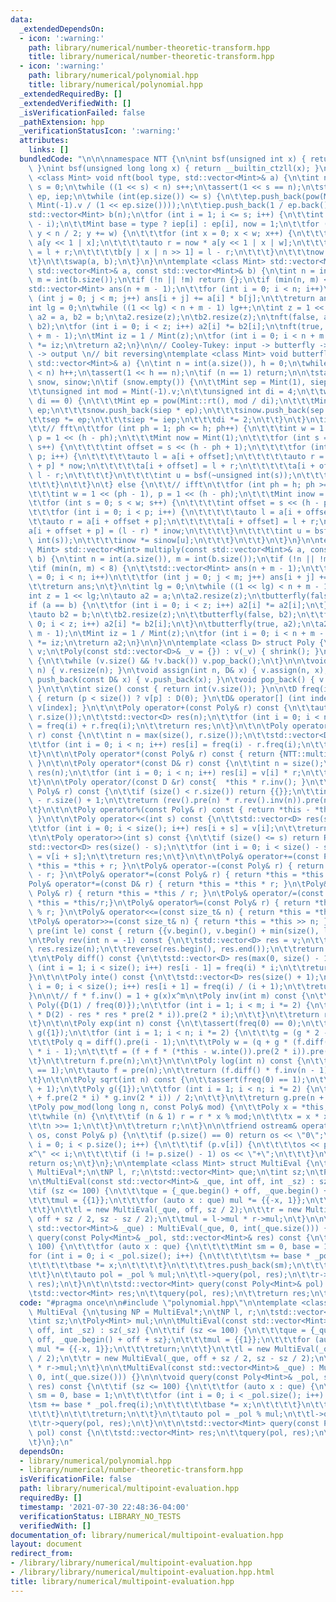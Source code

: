 ```yaml
---
data:
  _extendedDependsOn:
  - icon: ':warning:'
    path: library/numerical/number-theoretic-transform.hpp
    title: library/numerical/number-theoretic-transform.hpp
  - icon: ':warning:'
    path: library/numerical/polynomial.hpp
    title: library/numerical/polynomial.hpp
  _extendedRequiredBy: []
  _extendedVerifiedWith: []
  _isVerificationFailed: false
  _pathExtension: hpp
  _verificationStatusIcon: ':warning:'
  attributes:
    links: []
  bundledCode: "\n\n\nnamespace NTT {\n\nint bsf(unsigned int x) { return __builtin_ctz(x);\
    \ }\nint bsf(unsigned long long x) { return __builtin_ctzll(x); }\n\ntemplate\
    \ <class Mint> void nft(bool type, std::vector<Mint>& a) {\n\tint n = int(a.size()),\
    \ s = 0;\n\twhile ((1 << s) < n) s++;\n\tassert(1 << s == n);\n\tstatic std::vector<Mint>\
    \ ep, iep;\n\twhile (int(ep.size()) <= s) {\n\t\tep.push_back(pow(Mint::rt(),\
    \ Mint(-1).v / (1 << ep.size())));\n\t\tiep.push_back(1 / ep.back());\n\t}\n\t\
    std::vector<Mint> b(n);\n\tfor (int i = 1; i <= s; i++) {\n\t\tint w = 1 << (s\
    \ - i);\n\t\tMint base = type ? iep[i] : ep[i], now = 1;\n\t\tfor (int y = 0;\
    \ y < n / 2; y += w) {\n\t\t\tfor (int x = 0; x < w; x++) {\n\t\t\t\tauto l =\
    \ a[y << 1 | x];\n\t\t\t\tauto r = now * a[y << 1 | x | w];\n\t\t\t\tb[y | x]\
    \ = l + r;\n\t\t\t\tb[y | x | n >> 1] = l - r;\n\t\t\t}\n\t\t\tnow *= base;\n\t\
    \t}\n\t\tswap(a, b);\n\t}\n}\n\ntemplate <class Mint> std::vector<Mint> multiply_nft(const\
    \ std::vector<Mint>& a, const std::vector<Mint>& b) {\n\tint n = int(a.size()),\
    \ m = int(b.size());\n\tif (!n || !m) return {};\n\tif (min(n, m) <= 8) {\n\t\t\
    std::vector<Mint> ans(n + m - 1);\n\t\tfor (int i = 0; i < n; i++)\n\t\t\tfor\
    \ (int j = 0; j < m; j++) ans[i + j] += a[i] * b[j];\n\t\treturn ans;\n\t}\n\t\
    int lg = 0;\n\twhile ((1 << lg) < n + m - 1) lg++;\n\tint z = 1 << lg;\n\tauto\
    \ a2 = a, b2 = b;\n\ta2.resize(z);\n\tb2.resize(z);\n\tnft(false, a2);\n\tnft(false,\
    \ b2);\n\tfor (int i = 0; i < z; i++) a2[i] *= b2[i];\n\tnft(true, a2);\n\ta2.resize(n\
    \ + m - 1);\n\tMint iz = 1 / Mint(z);\n\tfor (int i = 0; i < n + m - 1; i++) a2[i]\
    \ *= iz;\n\treturn a2;\n}\n\n// Cooley-Tukey: input -> butterfly -> bit reversing\
    \ -> output \n// bit reversing\ntemplate <class Mint> void butterfly(bool type,\
    \ std::vector<Mint>& a) {\n\tint n = int(a.size()), h = 0;\n\twhile ((1 << h)\
    \ < n) h++;\n\tassert(1 << h == n);\n\tif (n == 1) return;\n\n\tstatic std::vector<Mint>\
    \ snow, sinow;\n\tif (snow.empty()) {\n\t\tMint sep = Mint(1), siep = Mint(1);\n\
    \t\tunsigned int mod = Mint(-1).v;\n\t\tunsigned int di = 4;\n\t\twhile (mod %\
    \ di == 0) {\n\t\t\tMint ep = pow(Mint::rt(), mod / di);\n\t\t\tMint iep = 1 /\
    \ ep;\n\t\t\tsnow.push_back(siep * ep);\n\t\t\tsinow.push_back(sep * iep);\n\t\
    \t\tsep *= ep;\n\t\t\tsiep *= iep;\n\t\t\tdi *= 2;\n\t\t}\n\t}\n\tif (!type) {\n\
    \t\t// fft\n\t\tfor (int ph = 1; ph <= h; ph++) {\n\t\t\tint w = 1 << (ph - 1),\
    \ p = 1 << (h - ph);\n\t\t\tMint now = Mint(1);\n\t\t\tfor (int s = 0; s < w;\
    \ s++) {\n\t\t\t\tint offset = s << (h - ph + 1);\n\t\t\t\tfor (int i = 0; i <\
    \ p; i++) {\n\t\t\t\t\tauto l = a[i + offset];\n\t\t\t\t\tauto r = a[i + offset\
    \ + p] * now;\n\t\t\t\t\ta[i + offset] = l + r;\n\t\t\t\t\ta[i + offset + p] =\
    \ l - r;\n\t\t\t\t}\n\t\t\t\tint u = bsf(~unsigned int(s));\n\t\t\t\tnow *= snow[u];\n\
    \t\t\t}\n\t\t}\n\t} else {\n\t\t// ifft\n\t\tfor (int ph = h; ph >= 1; ph--) {\n\
    \t\t\tint w = 1 << (ph - 1), p = 1 << (h - ph);\n\t\t\tMint inow = Mint(1);\n\t\
    \t\tfor (int s = 0; s < w; s++) {\n\t\t\t\tint offset = s << (h - ph + 1);\n\t\
    \t\t\tfor (int i = 0; i < p; i++) {\n\t\t\t\t\tauto l = a[i + offset];\n\t\t\t\
    \t\tauto r = a[i + offset + p];\n\t\t\t\t\ta[i + offset] = l + r;\n\t\t\t\t\t\
    a[i + offset + p] = (l - r) * inow;\n\t\t\t\t}\n\t\t\t\tint u = bsf(~unsigned\
    \ int(s));\n\t\t\t\tinow *= sinow[u];\n\t\t\t}\n\t\t}\n\t}\n}\n\ntemplate <class\
    \ Mint> std::vector<Mint> multiply(const std::vector<Mint>& a, const std::vector<Mint>&\
    \ b) {\n\tint n = int(a.size()), m = int(b.size());\n\tif (!n || !m) return {};\n\
    \tif (min(n, m) < 8) {\n\t\tstd::vector<Mint> ans(n + m - 1);\n\t\tfor (int i\
    \ = 0; i < n; i++)\n\t\t\tfor (int j = 0; j < m; j++) ans[i + j] += a[i] * b[j];\n\
    \t\treturn ans;\n\t}\n\tint lg = 0;\n\twhile ((1 << lg) < n + m - 1) lg++;\n\t\
    int z = 1 << lg;\n\tauto a2 = a;\n\ta2.resize(z);\n\tbutterfly(false, a2);\n\t\
    if (a == b) {\n\t\tfor (int i = 0; i < z; i++) a2[i] *= a2[i];\n\t} else {\n\t\
    \tauto b2 = b;\n\t\tb2.resize(z);\n\t\tbutterfly(false, b2);\n\t\tfor (int i =\
    \ 0; i < z; i++) a2[i] *= b2[i];\n\t}\n\tbutterfly(true, a2);\n\ta2.resize(n +\
    \ m - 1);\n\tMint iz = 1 / Mint(z);\n\tfor (int i = 0; i < n + m - 1; i++) a2[i]\
    \ *= iz;\n\treturn a2;\n}\n\n}\n\ntemplate <class D> struct Poly {\n\tstd::vector<D>\
    \ v;\n\tPoly(const std::vector<D>& _v = {}) : v(_v) { shrink(); }\n\n\tvoid shrink()\
    \ {\n\t\twhile (v.size() && !v.back()) v.pop_back();\n\t}\n\n\tvoid resize(int\
    \ n) { v.resize(n); }\n\tvoid assign(int n, D& x) { v.assign(n, x); }\n\tvoid\
    \ push_back(const D& x) { v.push_back(x); }\n\tvoid pop_back() { v.pop_back();\
    \ }\n\t\n\tint size() const { return int(v.size()); }\n\n\tD freq(int p) const\
    \ { return (p < size()) ? v[p] : D(0); }\n\tD& operator[] (int index) { return\
    \ v[index]; }\n\t\n\tPoly operator+(const Poly& r) const {\n\t\tauto n = max(size(),\
    \ r.size());\n\t\tstd::vector<D> res(n);\n\t\tfor (int i = 0; i < n; i++) res[i]\
    \ = freq(i) + r.freq(i);\n\t\treturn res;\n\t}\n\t\n\tPoly operator-(const Poly&\
    \ r) const {\n\t\tint n = max(size(), r.size());\n\t\tstd::vector<D> res(n);\n\
    \t\tfor (int i = 0; i < n; i++) res[i] = freq(i) - r.freq(i);\n\t\treturn res;\n\
    \t}\n\t\n\tPoly operator*(const Poly& r) const { return {NTT::multiply(v, r.v)};\
    \ }\n\t\n\tPoly operator*(const D& r) const {\n\t\tint n = size();\n\t\tstd::vector<D>\
    \ res(n);\n\t\tfor (int i = 0; i < n; i++) res[i] = v[i] * r;\n\t\treturn res;\n\
    \t}\n\n\tPoly operator/(const D &r) const{  *this * r.inv(); }\n\t\n\tPoly operator/(const\
    \ Poly& r) const {\n\t\tif (size() < r.size()) return {{}};\n\t\tint n = size()\
    \ - r.size() + 1;\n\t\treturn (rev().pre(n) * r.rev().inv(n)).pre(n).rev(n);\n\
    \t}\n\t\n\tPoly operator%(const Poly& r) const { return *this - *this / r * r;\
    \ }\n\t\n\tPoly operator<<(int s) const {\n\t\tstd::vector<D> res(size() + s);\n\
    \t\tfor (int i = 0; i < size(); i++) res[i + s] = v[i];\n\t\treturn res;\n\t}\n\
    \t\n\tPoly operator>>(int s) const {\n\t\tif (size() <= s) return Poly();\n\t\t\
    std::vector<D> res(size() - s);\n\t\tfor (int i = 0; i < size() - s; i++) res[i]\
    \ = v[i + s];\n\t\treturn res;\n\t}\n\t\n\tPoly& operator+=(const Poly& r) { return\
    \ *this = *this + r; }\n\tPoly& operator-=(const Poly& r) { return *this = *this\
    \ - r; }\n\tPoly& operator*=(const Poly& r) { return *this = *this * r; }\n\t\
    Poly& operator*=(const D& r) { return *this = *this * r; }\n\tPoly& operator/=(const\
    \ Poly& r) { return *this = *this / r; }\n\tPoly& operator/=(const D &r) {return\
    \ *this = *this/r;}\n\tPoly& operator%=(const Poly& r) { return *this = *this\
    \ % r; }\n\tPoly& operator<<=(const size_t& n) { return *this = *this << n; }\n\
    \tPoly& operator>>=(const size_t& n) { return *this = *this >> n; }\n\n\tPoly\
    \ pre(int le) const { return {{v.begin(), v.begin() + min(size(), le)}}; }\n\t\
    \n\tPoly rev(int n = -1) const {\n\t\tstd::vector<D> res = v;\n\t\tif (n != -1)\
    \ res.resize(n);\n\t\treverse(res.begin(), res.end());\n\t\treturn res;\n\t}\n\
    \t\n\tPoly diff() const {\n\t\tstd::vector<D> res(max(0, size() - 1));\n\t\tfor\
    \ (int i = 1; i < size(); i++) res[i - 1] = freq(i) * i;\n\t\treturn res;\n\t\
    }\n\t\n\tPoly inte() const {\n\t\tstd::vector<D> res(size() + 1);\n\t\tfor (int\
    \ i = 0; i < size(); i++) res[i + 1] = freq(i) / (i + 1);\n\t\treturn res;\n\t\
    }\n\n\t// f * f.inv() = 1 + g(x)x^m\n\tPoly inv(int m) const {\n\t\tPoly res =\
    \ Poly({D(1) / freq(0)});\n\t\tfor (int i = 1; i < m; i *= 2) {\n\t\t\tres = (res\
    \ * D(2) - res * res * pre(2 * i)).pre(2 * i);\n\t\t}\n\t\treturn res.pre(m);\n\
    \t}\n\t\n\tPoly exp(int n) const {\n\t\tassert(freq(0) == 0);\n\t\tPoly f({1}),\
    \ g({1});\n\t\tfor (int i = 1; i < n; i *= 2) {\n\t\t\tg = (g * 2 - f * g * g).pre(i);\n\
    \t\t\tPoly q = diff().pre(i - 1);\n\t\t\tPoly w = (q + g * (f.diff() - f * q)).pre(2\
    \ * i - 1);\n\t\t\tf = (f + f * (*this - w.inte()).pre(2 * i)).pre(2 * i);\n\t\
    \t}\n\t\treturn f.pre(n);\n\t}\n\t\n\tPoly log(int n) const {\n\t\tassert(freq(0)\
    \ == 1);\n\t\tauto f = pre(n);\n\t\treturn (f.diff() * f.inv(n - 1)).pre(n - 1).inte();\n\
    \t}\n\t\n\tPoly sqrt(int n) const {\n\t\tassert(freq(0) == 1);\n\t\tPoly f = pre(n\
    \ + 1);\n\t\tPoly g({1});\n\t\tfor (int i = 1; i < n; i *= 2) {\n\t\t\tg = (g\
    \ + f.pre(2 * i) * g.inv(2 * i)) / 2;\n\t\t}\n\t\treturn g.pre(n + 1);\n\t}\n\n\
    \tPoly pow_mod(long long n, const Poly& mod) {\n\t\tPoly x = *this, r = {{1}};\n\
    \t\twhile (n) {\n\t\t\tif (n & 1) r = r * x % mod;\n\t\t\tx = x * x % mod;\n\t\
    \t\tn >>= 1;\n\t\t}\n\t\treturn r;\n\t}\n\n\tfriend ostream& operator<<(ostream&\
    \ os, const Poly& p) {\n\t\tif (p.size() == 0) return os << \"0\";\n\t\tfor (auto\
    \ i = 0; i < p.size(); i++) {\n\t\t\tif (p.v[i]) {\n\t\t\t\tos << p.v[i] << \"\
    x^\" << i;\n\t\t\t\tif (i != p.size() - 1) os << \"+\";\n\t\t\t}\n\t\t}\n\t\t\
    return os;\n\t}\n};\n\ntemplate <class Mint> struct MultiEval {\n\tusing NP =\
    \ MultiEval*;\n\tNP l, r;\n\tstd::vector<Mint> que;\n\tint sz;\n\tPoly<Mint> mul;\n\
    \n\tMultiEval(const std::vector<Mint>& _que, int off, int _sz) : sz(_sz) {\n\t\
    \tif (sz <= 100) {\n\t\t\tque = {_que.begin() + off, _que.begin() + off + sz};\n\
    \t\t\tmul = {{1}};\n\t\t\tfor (auto x : que) mul *= {{-x, 1}};\n\t\t\treturn;\n\
    \t\t}\n\t\tl = new MultiEval(_que, off, sz / 2);\n\t\tr = new MultiEval(_que,\
    \ off + sz / 2, sz - sz / 2);\n\t\tmul = l->mul * r->mul;\n\t}\n\n\tMultiEval(const\
    \ std::vector<Mint>& _que) : MultiEval(_que, 0, int(_que.size())) {}\n\n\tvoid\
    \ query(const Poly<Mint>& _pol, std::vector<Mint>& res) const {\n\t\tif (sz <=\
    \ 100) {\n\t\t\tfor (auto x : que) {\n\t\t\t\tMint sm = 0, base = 1;\n\t\t\t\t\
    for (int i = 0; i < _pol.size(); i++) {\n\t\t\t\t\tsm += base * _pol.freq(i);\n\
    \t\t\t\t\tbase *= x;\n\t\t\t\t}\n\t\t\t\tres.push_back(sm);\n\t\t\t}\n\t\t\treturn;\n\
    \t\t}\n\t\tauto pol = _pol % mul;\n\t\tl->query(pol, res);\n\t\tr->query(pol,\
    \ res);\n\t}\n\t\n\tstd::vector<Mint> query(const Poly<Mint>& pol) const {\n\t\
    \tstd::vector<Mint> res;\n\t\tquery(pol, res);\n\t\treturn res;\n\t}\n};\n"
  code: "#pragma once\n\n#include \"polynomial.hpp\"\n\ntemplate <class Mint> struct\
    \ MultiEval {\n\tusing NP = MultiEval*;\n\tNP l, r;\n\tstd::vector<Mint> que;\n\
    \tint sz;\n\tPoly<Mint> mul;\n\n\tMultiEval(const std::vector<Mint>& _que, int\
    \ off, int _sz) : sz(_sz) {\n\t\tif (sz <= 100) {\n\t\t\tque = {_que.begin() +\
    \ off, _que.begin() + off + sz};\n\t\t\tmul = {{1}};\n\t\t\tfor (auto x : que)\
    \ mul *= {{-x, 1}};\n\t\t\treturn;\n\t\t}\n\t\tl = new MultiEval(_que, off, sz\
    \ / 2);\n\t\tr = new MultiEval(_que, off + sz / 2, sz - sz / 2);\n\t\tmul = l->mul\
    \ * r->mul;\n\t}\n\n\tMultiEval(const std::vector<Mint>& _que) : MultiEval(_que,\
    \ 0, int(_que.size())) {}\n\n\tvoid query(const Poly<Mint>& _pol, std::vector<Mint>&\
    \ res) const {\n\t\tif (sz <= 100) {\n\t\t\tfor (auto x : que) {\n\t\t\t\tMint\
    \ sm = 0, base = 1;\n\t\t\t\tfor (int i = 0; i < _pol.size(); i++) {\n\t\t\t\t\
    \tsm += base * _pol.freq(i);\n\t\t\t\t\tbase *= x;\n\t\t\t\t}\n\t\t\t\tres.push_back(sm);\n\
    \t\t\t}\n\t\t\treturn;\n\t\t}\n\t\tauto pol = _pol % mul;\n\t\tl->query(pol, res);\n\
    \t\tr->query(pol, res);\n\t}\n\t\n\tstd::vector<Mint> query(const Poly<Mint>&\
    \ pol) const {\n\t\tstd::vector<Mint> res;\n\t\tquery(pol, res);\n\t\treturn res;\n\
    \t}\n};\n"
  dependsOn:
  - library/numerical/polynomial.hpp
  - library/numerical/number-theoretic-transform.hpp
  isVerificationFile: false
  path: library/numerical/multipoint-evaluation.hpp
  requiredBy: []
  timestamp: '2021-07-30 22:48:36-04:00'
  verificationStatus: LIBRARY_NO_TESTS
  verifiedWith: []
documentation_of: library/numerical/multipoint-evaluation.hpp
layout: document
redirect_from:
- /library/library/numerical/multipoint-evaluation.hpp
- /library/library/numerical/multipoint-evaluation.hpp.html
title: library/numerical/multipoint-evaluation.hpp
---
```


